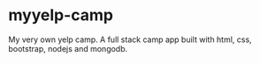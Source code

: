 # myyelp-camp
My very own yelp camp. A full stack camp app built with html, css, bootstrap, nodejs and mongodb.
